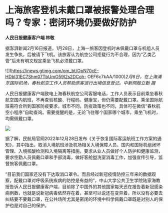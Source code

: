 # 上海旅客登机未戴口罩被报警处理合理吗？专家：密闭环境仍要做好防护

**人民日报健康客户端 林敬**

据澎湃新闻2月16日报道，1月28日，上海一旅客因登机时未佩戴口罩与机组人员发生争执，后被请下飞机。该旅客认为航空公司拒载行为不合理，因为“乙类乙管”后未有明文规定乘坐飞机必须戴口罩。

![](https://inews.gtimg.com/om_bt/OpN70cE-HDbl31EC7Shm07TbUmO59I2s2DCoh-
OEF6c7kAA/1000)_2月6日，在上海浦东国际机场，春秋航空工作人员帮助旅客进行出境信息登记。中新网殷立勤 摄_

人民日报健康客户端致电上海春秋航空公司客服电话，工作人员表示目前乘坐春秋航空国内航班，不再查验核酸、行程码、健康宝，但仍需要配戴口罩。乘坐国际航班需符合所到国家防疫要求，城市不同，防疫政策也不同，具体可在微信“春秋航空小程序”自助查询。需要提醒的是，无论飞往哪个国家哪个城市，乘坐飞机时，均需佩戴口罩。

![](https://inews.gtimg.com/om_bt/Oo8dn5t7k3XOrQR0tz7BjXrErBU6VtuEmYqPaQREeJnWcAA/1000)

据了解，民航局官网2022年12月28日发布《关于恢复国际客运航班工作方案的通知》，其中指出，取消入境航班涉及机场相关入境保障人员、国内和国际机组闭环管理、入境核酸检测和入境隔离等措施，要求从业人员做好个人防护和健康监测，要求空勤人员佩戴口罩和手部消毒，做好客舱盥洗室消毒工作，加强宣传引导，监督旅客佩戴口罩。

“目前我们国家还没有下达取消口罩令。而且经过新冠疫情防控三年来的数据观察，配戴口罩对呼吸系统疾病的防控是有益的”，中山大学公共卫生学院陆家海教授告诉人民日报健康客户端，目前除了中国外的其他国家每天还在报告着新冠感染病例数，也就是说新冠病毒依然存在着，甚至可以说还在变异着，所以没有必要去纠结要不要戴口罩，在公共场所尤其是密闭的环境中科学佩戴口罩既是对别人的保护也是对自己的保护。

